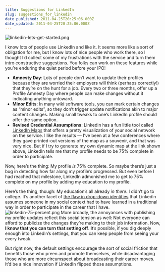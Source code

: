 ```yaml
---
title: Suggestions for LinkedIn
slug: suggestions_for_linkedin
date_published: 2011-04-25T20:25:06.000Z
date_updated: 2011-04-25T20:25:06.000Z
---
```


![linkedin-lets-get-started.png](http://dashes.com/anil/images/linkedin-lets-get-started.png)

I know lots of people use LinkedIn and like it. It seems more like a sort of obligation for me, but I know lots of nice people who work there, so I thought I’d collect some of my frustrations with the service and turn them intro constructive suggestions. You folks can work on these features while you’re enduring the quiet period before your IPO!

- **Amnesty Day**: Lots of people don’t want to update their profiles because they are worried their employers will think (perhaps correctly!) that they’re on the hunt for a job. Every two or three months, offer up a Profile Amnesty Day where people can make changes without it indicating anything untoward.
- **Minor Edits**: In many wiki software tools, you can mark certain changes as “minor edits”, so they don’t trigger update notifications akin to major content changes. Making small tweaks to one’s LinkedIn profile should offer the same option.
- **Revised Credential Assumptions**: LinkedIn has a fun little tool called [LinkedIn Maps](http://inmaps.linkedinlabs.com/) that offers a pretty visualization of your social network on the service. I like the results — I’ve been at a few conferences where they gave printed-out versions of the map as a souvenir, and that was very nice. But if I try to generate my own dynamic map at the link shown above, LinkedIn tells me that my profile needs to be 75% complete in order to participate.

Now, here’s the thing: My profile *is* 75% complete. So maybe there’s just a bug in detecting how far along my profile’s progressed. But even before I had reached that milestone, LinkedIn admonished me to get to 75% complete on my profile by adding my education to my profile.

Here’s the thing, though: My education’s all already *in there*. I didn’t go to college. It’s another facet of [the flaw in drop-down identities](http://smarterware.org/7388/the-case-against-drop-down-identities) that LinkedIn assumes someone in my social context had to have learned in a traditional way in order to participate in the career that I have.
![linkedin-75-percent.png](http://dashes.com/anil/images/linkedin-75-percent.png) More broadly, the annoyances with publishing my profile updates reflect this social tension as well: Not everyone can afford to publicize the changes they’re making to their job information. Now, **I know that you can turn that setting off**. It’s possible, if you dig deeply enough into LinkedIn’s settings, that you can keep people from seeing your every tweak.

But right now, the default settings encourage the sort of social friction that benefits those who preen and promote themselves, while disadvantaging those who are more circumspect about broadcasting their career moves. It’d be a nice innovation if LinkedIn flipped those assumptions.
